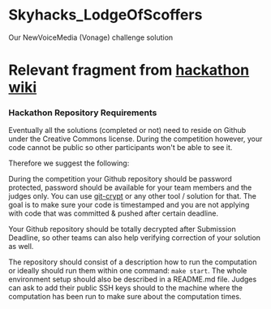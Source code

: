 # Skyhacks_LodgeOfScoffers
Our NewVoiceMedia (Vonage) challenge solution  

# Relevant fragment from [hackathon wiki](https://sea-region.github.com/SkyhacksPL/Challenges?fbclid=IwAR1bvPOB_Rg9cs9RsDLote3uYJ--W0Jg8adp2zrYUFKIB91VmIaQHB1EfHs#evaluation-1)

### Hackathon Repository Requirements

Eventually all the solutions (completed or not) need to reside on Github under the Creative Commons license. During the competition however, your code cannot be public so other participants won't be able to see it.

Therefore we suggest the following:

During the competition your Github repository should be password protected, password should be available for your team members and the judges only. You can use [git-crypt](https://github.com/AGWA/git-crypt) or any other tool / solution for that. The goal is to make sure your code is timestamped and you are not applying with code that was committed & pushed after certain deadline.

Your Github repository should be totally decrypted after Submission Deadline, so other teams can also help verifying correction of your solution as well.

The repository should consist of a description how to run the computation or ideally should run them within one command: `make start`. The whole environment setup should also be described in a README.md file. Judges can ask to add their public SSH keys should to the machine where the computation has been run to make sure about the computation times.
